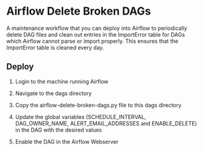# Airflow Delete Broken DAGs

A maintenance workflow that you can deploy into Airflow to periodically delete DAG files and clean out entries in the
ImportError table for DAGs which Airflow cannot parse or import properly. This ensures that the ImportError table is cleaned every day.

## Deploy

1. Login to the machine running Airflow

2. Navigate to the dags directory

3. Copy the airflow-delete-broken-dags.py file to this dags directory

4. Update the global variables (SCHEDULE_INTERVAL, DAG_OWNER_NAME, ALERT_EMAIL_ADDRESSES and ENABLE_DELETE) in the DAG with the desired values

5. Enable the DAG in the Airflow Webserver
